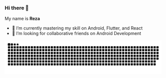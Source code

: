 
### Hi there 👋
My name is **Reza**

- 🌱 I’m currently mastering my skill on Android, Flutter, and React
- 👯 I’m looking for collaborative friends on Android Development


<picture>
  <source media="(prefers-color-scheme: dark)" srcset="https://raw.githubusercontent.com/RezaConz/RezaConz/3ef346f839b86765266421a5a3f76d0d1a47e135/github-contribution-grid-snake-dark.svg">
  <source media="(prefers-color-scheme: light)" srcset="https://raw.githubusercontent.com/RezaConz/RezaConz/3ef346f839b86765266421a5a3f76d0d1a47e135/github-contribution-grid-snake.svg">
  <img alt="github contribution grid snake animation" src="https://raw.githubusercontent.com/platane/platane/output/github-contribution-grid-snake.svg">
</picture>
